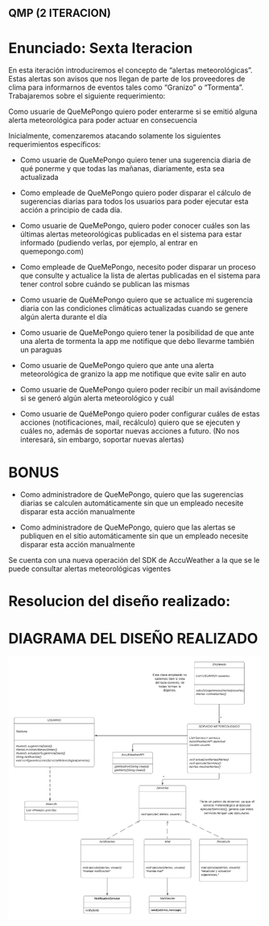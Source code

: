 ## QMP (2 ITERACION)

# Enunciado: Sexta Iteracion


En esta iteración introduciremos el concepto de “alertas meteorológicas”. Estas alertas son avisos que nos llegan de parte de los proveedores de clima para informarnos de eventos tales como “Granizo” o “Tormenta”. Trabajaremos sobre el siguiente requerimiento:

Como usuarie de QueMePongo quiero poder enterarme si se emitió alguna alerta meteorológica para poder actuar en consecuencia


Inicialmente, comenzaremos atacando solamente los siguientes requerimientos específicos:


- Como usuarie de QueMePongo quiero tener una sugerencia diaria de qué ponerme y que  todas las mañanas, diariamente, esta sea actualizada 

- Como empleade de QueMePongo quiero poder disparar el cálculo de sugerencias diarias para todos los usuarios para poder ejecutar esta acción a principio de cada día.

- Como usuarie de QueMePongo, quiero poder conocer cuáles son las últimas alertas meteorológicas publicadas en el sistema para estar informado (pudiendo verlas, por ejemplo, al entrar en quemepongo.com)

- Como empleade de QueMePongo, necesito poder disparar un proceso que consulte y actualice la lista de alertas publicadas en el sistema para tener control sobre cuándo se publican las mismas 

- Como usuarie de QuéMePongo quiero que se actualice mi sugerencia diaria con las condiciones climáticas actualizadas cuando se genere algún alerta durante el día 

- Como usuarie de QueMePongo quiero tener la posibilidad de que ante una alerta de tormenta la app me notifique que debo llevarme también un paraguas 

- Como usuarie de QueMePongo quiero que ante una alerta meteorológica de granizo la app  me notifique que evite salir en auto

- Como usuarie de QueMePongo quiero poder recibir un mail avisándome si se generó algún alerta meteorológico y cuál

- Como usuarie de QuéMePongo quiero poder configurar cuáles de estas acciones (notificaciones, mail, recálculo) quiero que se ejecuten y cuáles no, además de soportar nuevas acciones a futuro. (No nos interesará, sin embargo, soportar nuevas alertas)

# BONUS

- Como administradore de QueMePongo, quiero que las sugerencias diarias se calculen automáticamente sin que un empleado necesite disparar esta acción manualmente

- Como administradore de QueMePongo, quiero que las alertas se publiquen en el sitio automáticamente sin que un empleado necesite disparar esta acción manualmente




Se cuenta con una nueva operación del SDK de AccuWeather a la que se le puede consultar alertas meteorológicas vigentes 

# Resolucion del diseño realizado:



# DIAGRAMA DEL DISEÑO REALIZADO

![Im](src/main/java/SextaIteracion/DiagramaDeClases_QMP6.png)
